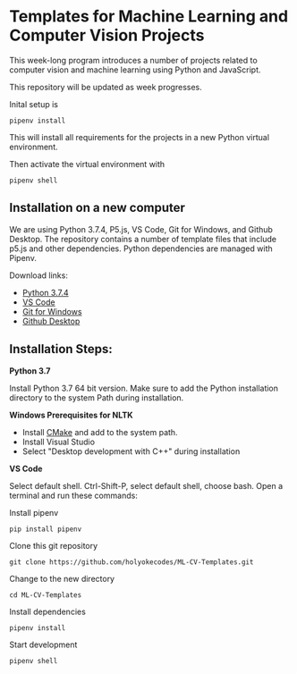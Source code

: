 # Templates for Machine Learning and Computer Vision Projects

This week-long program introduces a number of projects related to computer vision and machine learning using Python and JavaScript. 

This repository will be updated as week progresses.

Inital setup is

```
pipenv install
```

This will install all requirements for the projects in a new Python virtual environment.

Then activate the virtual environment with

```
pipenv shell
```

## Installation on a new computer

We are using Python 3.7.4, P5.js, VS Code, Git for Windows, and Github Desktop. The repository contains a number of template files that include p5.js and other dependencies. Python dependencies are managed with Pipenv.

Download links:
* [Python 3.7.4](https://www.python.org/downloads/)
* [VS Code](https://code.visualstudio.com/Download)
* [Git for Windows](https://gitforwindows.org/)
* [Github Desktop](https://desktop.github.com/)

## Installation Steps:

**Python 3.7**

Install Python 3.7 64 bit version. Make sure to add the Python installation directory to the system Path during installation.

**Windows Prerequisites for NLTK**
* Install [CMake](https://cmake.org/download) and add to the system path.
* Install Visual Studio
* Select "Desktop development with C++" during installation

**VS Code**

Select default shell. Ctrl-Shift-P, select default shell, choose bash. Open a terminal and run these commands:

Install pipenv

``` pip install pipenv ```

Clone this git repository

``` git clone https://github.com/holyokecodes/ML-CV-Templates.git ```

Change to the new directory

``` cd ML-CV-Templates ```

Install dependencies

``` pipenv install ```

Start development

``` pipenv shell ```
